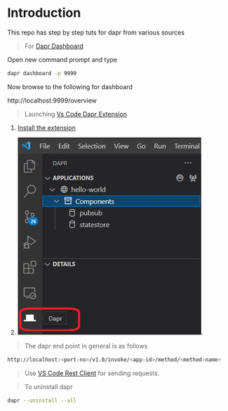 # Introduction 

This repo has step by step tuts for dapr from various sources

>For [Dapr Dashboard](https://docs.dapr.io/reference/cli/dapr-dashboard/)

Open new command prompt and type
```sh
dapr dashboard -p 9999
```

Now browse to the following for dashboard

http://localhost:9999/overview



>Launching [Vs Code Dapr Extension](https://docs.dapr.io/developing-applications/ides/vscode/vscode-dapr-extension/)

1. [Install the extension](https://marketplace.visualstudio.com/items?itemName=ms-azuretools.vscode-dapr)

2. ![Dapr Extension for Visual Studio Code](/src/images/VsCodeDaprExtension.jpg "Dapr Extension for Visual Studio Code").

>The dapr end point in general is as follows

```sh
http://localhost:<port-no>/v1.0/invoke/<app-id>/method/<method-name>
```

> Use [VS Code Rest Client](https://marketplace.visualstudio.com/items?itemName=humao.rest-client) for sending requests.

> To uninstall dapr
```sh
dapr --uninstall --all
```
